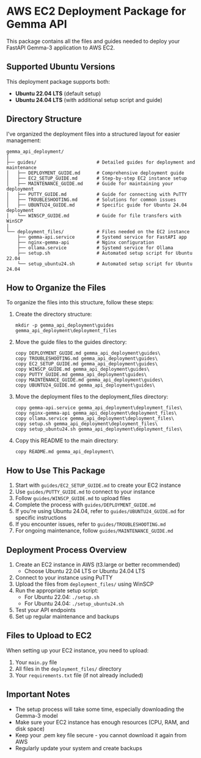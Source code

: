 # AWS EC2 Deployment Package for Gemma API

This package contains all the files and guides needed to deploy your FastAPI Gemma-3 application to AWS EC2.

## Supported Ubuntu Versions

This deployment package supports both:
- **Ubuntu 22.04 LTS** (default setup)
- **Ubuntu 24.04 LTS** (with additional setup script and guide)

## Directory Structure

I've organized the deployment files into a structured layout for easier management:

```
gemma_api_deployment/
│
├── guides/                      # Detailed guides for deployment and maintenance
│   ├── DEPLOYMENT_GUIDE.md      # Comprehensive deployment guide
│   ├── EC2_SETUP_GUIDE.md       # Step-by-step EC2 instance setup
│   ├── MAINTENANCE_GUIDE.md     # Guide for maintaining your deployment
│   ├── PUTTY_GUIDE.md           # Guide for connecting with PuTTY
│   ├── TROUBLESHOOTING.md       # Solutions for common issues
│   ├── UBUNTU24_GUIDE.md        # Specific guide for Ubuntu 24.04 deployment
│   └── WINSCP_GUIDE.md          # Guide for file transfers with WinSCP
│
└── deployment_files/            # Files needed on the EC2 instance
    ├── gemma-api.service        # Systemd service for FastAPI app
    ├── nginx-gemma-api          # Nginx configuration
    ├── ollama.service           # Systemd service for Ollama
    ├── setup.sh                 # Automated setup script for Ubuntu 22.04
    └── setup_ubuntu24.sh        # Automated setup script for Ubuntu 24.04
```

## How to Organize the Files

To organize the files into this structure, follow these steps:

1. Create the directory structure:
   ```
   mkdir -p gemma_api_deployment\guides gemma_api_deployment\deployment_files
   ```

2. Move the guide files to the guides directory:
   ```
   copy DEPLOYMENT_GUIDE.md gemma_api_deployment\guides\
   copy TROUBLESHOOTING.md gemma_api_deployment\guides\
   copy EC2_SETUP_GUIDE.md gemma_api_deployment\guides\
   copy WINSCP_GUIDE.md gemma_api_deployment\guides\
   copy PUTTY_GUIDE.md gemma_api_deployment\guides\
   copy MAINTENANCE_GUIDE.md gemma_api_deployment\guides\
   copy UBUNTU24_GUIDE.md gemma_api_deployment\guides\
   ```

3. Move the deployment files to the deployment_files directory:
   ```
   copy gemma-api.service gemma_api_deployment\deployment_files\
   copy nginx-gemma-api gemma_api_deployment\deployment_files\
   copy ollama.service gemma_api_deployment\deployment_files\
   copy setup.sh gemma_api_deployment\deployment_files\
   copy setup_ubuntu24.sh gemma_api_deployment\deployment_files\
   ```

4. Copy this README to the main directory:
   ```
   copy README.md gemma_api_deployment\
   ```

## How to Use This Package

1. Start with `guides/EC2_SETUP_GUIDE.md` to create your EC2 instance
2. Use `guides/PUTTY_GUIDE.md` to connect to your instance
3. Follow `guides/WINSCP_GUIDE.md` to upload files
4. Complete the process with `guides/DEPLOYMENT_GUIDE.md`
5. If you're using Ubuntu 24.04, refer to `guides/UBUNTU24_GUIDE.md` for specific instructions
6. If you encounter issues, refer to `guides/TROUBLESHOOTING.md`
7. For ongoing maintenance, follow `guides/MAINTENANCE_GUIDE.md`

## Deployment Process Overview

1. Create an EC2 instance in AWS (t3.large or better recommended)
   - Choose Ubuntu 22.04 LTS or Ubuntu 24.04 LTS
2. Connect to your instance using PuTTY
3. Upload the files from `deployment_files/` using WinSCP
4. Run the appropriate setup script:
   - For Ubuntu 22.04: `./setup.sh`
   - For Ubuntu 24.04: `./setup_ubuntu24.sh`
5. Test your API endpoints
6. Set up regular maintenance and backups

## Files to Upload to EC2

When setting up your EC2 instance, you need to upload:
1. Your `main.py` file
2. All files in the `deployment_files/` directory
3. Your `requirements.txt` file (if not already included)

## Important Notes

- The setup process will take some time, especially downloading the Gemma-3 model
- Make sure your EC2 instance has enough resources (CPU, RAM, and disk space)
- Keep your .pem key file secure - you cannot download it again from AWS
- Regularly update your system and create backups
